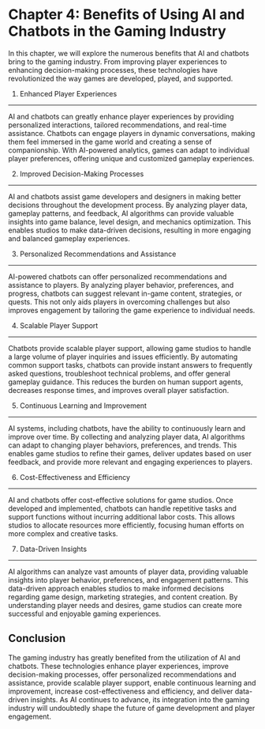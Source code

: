 Chapter 4: Benefits of Using AI and Chatbots in the Gaming Industry
===================================================================

In this chapter, we will explore the numerous benefits that AI and chatbots bring to the gaming industry. From improving player experiences to enhancing decision-making processes, these technologies have revolutionized the way games are developed, played, and supported.

1. Enhanced Player Experiences
------------------------------

AI and chatbots can greatly enhance player experiences by providing personalized interactions, tailored recommendations, and real-time assistance. Chatbots can engage players in dynamic conversations, making them feel immersed in the game world and creating a sense of companionship. With AI-powered analytics, games can adapt to individual player preferences, offering unique and customized gameplay experiences.

2. Improved Decision-Making Processes
-------------------------------------

AI and chatbots assist game developers and designers in making better decisions throughout the development process. By analyzing player data, gameplay patterns, and feedback, AI algorithms can provide valuable insights into game balance, level design, and mechanics optimization. This enables studios to make data-driven decisions, resulting in more engaging and balanced gameplay experiences.

3. Personalized Recommendations and Assistance
----------------------------------------------

AI-powered chatbots can offer personalized recommendations and assistance to players. By analyzing player behavior, preferences, and progress, chatbots can suggest relevant in-game content, strategies, or quests. This not only aids players in overcoming challenges but also improves engagement by tailoring the game experience to individual needs.

4. Scalable Player Support
--------------------------

Chatbots provide scalable player support, allowing game studios to handle a large volume of player inquiries and issues efficiently. By automating common support tasks, chatbots can provide instant answers to frequently asked questions, troubleshoot technical problems, and offer general gameplay guidance. This reduces the burden on human support agents, decreases response times, and improves overall player satisfaction.

5. Continuous Learning and Improvement
--------------------------------------

AI systems, including chatbots, have the ability to continuously learn and improve over time. By collecting and analyzing player data, AI algorithms can adapt to changing player behaviors, preferences, and trends. This enables game studios to refine their games, deliver updates based on user feedback, and provide more relevant and engaging experiences to players.

6. Cost-Effectiveness and Efficiency
------------------------------------

AI and chatbots offer cost-effective solutions for game studios. Once developed and implemented, chatbots can handle repetitive tasks and support functions without incurring additional labor costs. This allows studios to allocate resources more efficiently, focusing human efforts on more complex and creative tasks.

7. Data-Driven Insights
-----------------------

AI algorithms can analyze vast amounts of player data, providing valuable insights into player behavior, preferences, and engagement patterns. This data-driven approach enables studios to make informed decisions regarding game design, marketing strategies, and content creation. By understanding player needs and desires, game studios can create more successful and enjoyable gaming experiences.

Conclusion
----------

The gaming industry has greatly benefited from the utilization of AI and chatbots. These technologies enhance player experiences, improve decision-making processes, offer personalized recommendations and assistance, provide scalable player support, enable continuous learning and improvement, increase cost-effectiveness and efficiency, and deliver data-driven insights. As AI continues to advance, its integration into the gaming industry will undoubtedly shape the future of game development and player engagement.
